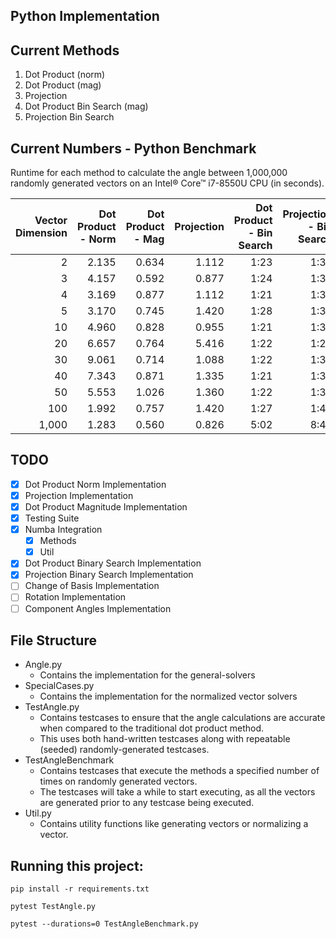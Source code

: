 ## Python Implementation

## Current Methods
1. Dot Product (norm)
2. Dot Product (mag)
3. Projection
4. Dot Product Bin Search (mag)
5. Projection Bin Search

## Current Numbers - Python Benchmark
Runtime for each method to calculate the angle between 1,000,000 randomly generated vectors on an Intel® Core™ i7-8550U CPU
(in seconds).

Vector Dimension|Dot Product - Norm|Dot Product - Mag|Projection|Dot Product - Bin Search|Projection - Bin Search|
---------------:|-----------------:|----------------:|---------:|-----------------------:|----------------------:|
2|2.135|0.634|1.112|1:23|1:30
3|4.157|0.592|0.877|1:24|1:30
4|3.169|0.877|1.112|1:21|1:30
5|3.170|0.745|1.420|1:28|1:33
10|4.960|0.828|0.955|1:21|1:31
20|6.657|0.764|5.416|1:22|1:29
30|9.061|0.714|1.088|1:22|1:33
40|7.343|0.871|1.335|1:21|1:32
50|5.553|1.026|1.360|1:22|1:31
100|1.992|0.757|1.420|1:27|1:43
1,000|1.283|0.560|0.826|5:02|8:45

## TODO
- [X] Dot Product Norm Implementation
- [X] Projection Implementation
- [X] Dot Product Magnitude Implementation
- [X] Testing Suite
- [X] Numba Integration
  - [X] Methods
  - [X] Util
- [X] Dot Product Binary Search Implementation
- [X] Projection Binary Search Implementation
- [ ] Change of Basis Implementation
- [ ] Rotation Implementation
- [ ] Component Angles Implementation

## File Structure
 - Angle.py
    - Contains the implementation for the general-solvers
 - SpecialCases.py
    - Contains the implementation for the normalized vector solvers
 - TestAngle.py
    - Contains testcases to ensure that the angle calculations are accurate when compared to the traditional dot product method.
    - This uses both hand-written testcases along with repeatable (seeded) randomly-generated testcases.
 - TestAngleBenchmark
    - Contains testcases that execute the methods a specified number of times on randomly generated vectors.
    - The testcases will take a while to start executing, as all the vectors are generated prior to any testcase being executed.
 - Util.py
    - Contains utility functions like generating vectors or normalizing a vector.

## Running this project:
`pip install -r requirements.txt`

`pytest TestAngle.py`

`pytest --durations=0 TestAngleBenchmark.py`
